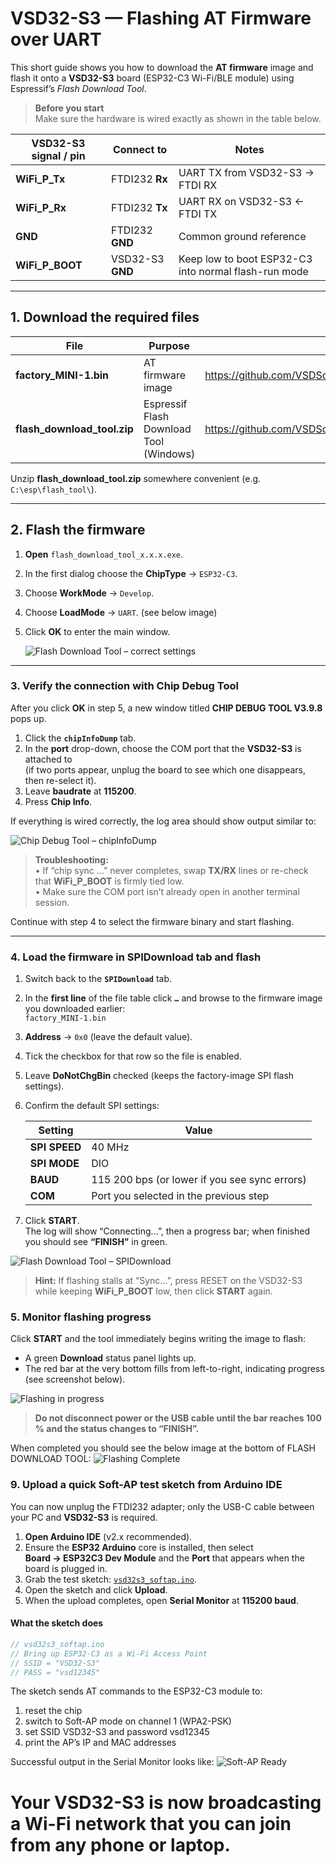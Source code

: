 # VSD32-S3 — Flashing AT Firmware over UART

This short guide shows you how to download the **AT firmware** image and flash it onto a **VSD32-S3** board (ESP32-C3 Wi-Fi/BLE module) using Espressif’s *Flash Download Tool*.

> **Before you start**  
> Make sure the hardware is wired exactly as shown in the table below.

| VSD32-S3 signal / pin | Connect to           | Notes                                                  |
|-----------------------|----------------------|--------------------------------------------------------|
| **WiFi_P_Tx**         | FTDI232 **Rx**       | UART TX from VSD32-S3 → FTDI RX                        |
| **WiFi_P_Rx**         | FTDI232 **Tx**       | UART RX on VSD32-S3 ← FTDI TX                          |
| **GND**               | FTDI232 **GND**      | Common ground reference                                |
| **WiFi_P_BOOT**       | VSD32-S3 **GND**     | Keep low to boot ESP32-C3 into normal flash-run mode   |

---

## 1. Download the required files

| File | Purpose | Link |
|------|---------|------|
| **factory_MINI-1.bin** | AT firmware image | <https://github.com/VSDSquadron/VSDSquadron_Ultra/blob/main/factory_MINI-1.bin> |
| **flash_download_tool.zip** | Espressif Flash Download Tool (Windows) | <https://github.com/VSDSquadron/VSDSquadron_Ultra/blob/main/flash_download_tool.zip> |

Unzip **flash_download_tool.zip** somewhere convenient (e.g. `C:\esp\flash_tool\`).

---

## 2. Flash the firmware

1. **Open** `flash_download_tool_x.x.x.exe`.  
2. In the first dialog choose the **ChipType** → `ESP32-C3`.  
3. Choose **WorkMode** → `Develop`.  
4. Choose **LoadMode** → `UART`. (see below image)
5. Click **OK** to enter the main window.  

   ![Flash Download Tool – correct settings](1.png)

---

### 3. Verify the connection with **Chip Debug Tool**

After you click **OK** in step&nbsp;5, a new window titled **CHIP DEBUG TOOL V3.9.8** pops up.

1. Click the **`chipInfoDump`** tab.
2. In the **port** drop-down, choose the COM port that the **VSD32-S3** is attached to  
   (if two ports appear, unplug the board to see which one disappears, then re-select it).
3. Leave **baudrate** at **115200**.
4. Press **Chip Info**.

If everything is wired correctly, the log area should show output similar to:

![Chip Debug Tool – chipInfoDump](2.png)

> **Troubleshooting:**  
> • If “chip sync …” never completes, swap **TX/RX** lines or re-check that **WiFi_P_BOOT** is firmly tied low.  
> • Make sure the COM port isn’t already open in another terminal session.

Continue with step 4 to select the firmware binary and start flashing.

---

### 4.  Load the firmware in **SPIDownload** tab and flash

1. Switch back to the **`SPIDownload`** tab.  
2. In the **first line** of the file table click **`…`** and browse to the firmware image you downloaded earlier:  
   `factory_MINI-1.bin`
3. **Address** → `0x0` (leave the default value).  
4. Tick the checkbox for that row so the file is enabled.  
5. Leave **DoNotChgBin** checked (keeps the factory-image SPI flash settings).  
6. Confirm the default SPI settings:  

   | Setting  | Value |
   |----------|-------|
   | **SPI SPEED** | 40 MHz |
   | **SPI MODE**  | DIO    |
   | **BAUD**      | 115 200 bps (or lower if you see sync errors) |
   | **COM**       | Port you selected in the previous step |

7. Click **START**.  
   The log will show “Connecting…”, then a progress bar; when finished you should see **“FINISH”** in green.

![Flash Download Tool – SPIDownload](3.png)

> **Hint:** If flashing stalls at “Sync…”, press RESET on the VSD32-S3 while keeping **WiFi_P_BOOT** low, then click **START** again.

### 5.  Monitor flashing progress

Click **START** and the tool immediately begins writing the image to flash:

* A green **Download** status panel lights up.  
* The red bar at the very bottom fills from left-to-right, indicating progress (see screenshot below).  

![Flashing in progress](4.png)

> **Do not disconnect power or the USB cable until the bar reaches 100 % and the status changes to “FINISH”.**

When completed you should see the below image at the bottom of FLASH DOWNLOAD TOOL:
![Flashing Complete](5.png)


### 9. Upload a quick Soft-AP test sketch from Arduino IDE

You can now unplug the FTDI232 adapter; only the USB-C cable between your PC and **VSD32-S3** is required.

1. **Open Arduino IDE** (v2.x recommended).  
2. Ensure the **ESP32 Arduino** core is installed, then select  
   **Board → ESP32C3 Dev Module** and the **Port** that appears when the board is plugged in.  
3. Grab the test sketch: [`vsd32s3_softap.ino`](https://github.com/VSDSquadron/VSDSquadron_Ultra/blob/main/code/wifi/vsd32s3_softap.ino).  
4. Open the sketch and click **Upload**.  
5. When the upload completes, open **Serial Monitor** at **115200 baud**.

#### What the sketch does

```cpp
// vsd32s3_softap.ino
// Bring up ESP32-C3 as a Wi-Fi Access Point
// SSID = "VSD32-S3"
// PASS = "vsd12345"
```
The sketch sends AT commands to the ESP32-C3 module to:
1. reset the chip
2. switch to Soft-AP mode on channel 1 (WPA2-PSK)
3. set SSID VSD32-S3 and password vsd12345
4. print the AP’s IP and MAC addresses

Successful output in the Serial Monitor looks like:
![Soft-AP Ready](6.png)

# Your VSD32-S3 is now broadcasting a Wi-Fi network that you can join from any phone or laptop.
